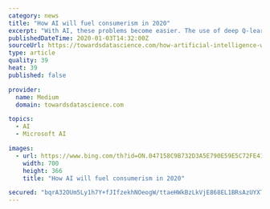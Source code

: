 ```yaml
---
category: news
title: "How AI will fuel consumerism in 2020"
excerpt: "With AI, these problems become easier. The use of deep Q-learning (reinforcement learning ... Cloud providers like Amazon Web Services (AWS), Microsoft Azure, Google Cloud Platform (GCP) and Alibaba will reap all these profits, not to mention the great margins on these cloud services. Spotify allows streaming of music. YouTube allows streaming ..."
publishedDateTime: 2020-01-03T14:32:00Z
sourceUrl: https://towardsdatascience.com/how-artificial-intelligence-will-fuel-consumerism-in-2020-946c67240dfa
type: article
quality: 39
heat: 39
published: false

provider:
  name: Medium
  domain: towardsdatascience.com

topics:
  - AI
  - Microsoft AI

images:
  - url: https://www.bing.com/th?id=ON.047158C9B732D3A5E790E59E5C72FE41
    width: 700
    height: 366
    title: "How AI will fuel consumerism in 2020"

secured: "bqrA32OUm5Ly1h7Y+fJIfzekhNOeogW/ttaeHWkBzLkVjE868EL1BRsAzUYXTYO2Bu2ZkJYPoSb9HbFib31b1SpfgDg0sdGQ1VVPWkwMf+tCqiIsbHPK7brEiB8lNJbbXrzg9eOEpGq5iC6bu+3K0mI3l5KwPuo6r7Njp0ECD87oPWl2S+iLWvxpArNOWCx8+CCb5srhbZUDdpRT63ESpBHxI/iBo7wvEPV/fV8rPWnQQjWPHdt7smzKupbTFueNIgUnwxlrRIFpFUDU2oKjjw==;RfOr7V8lZB/LBVKasAV5Sw=="
---
```


